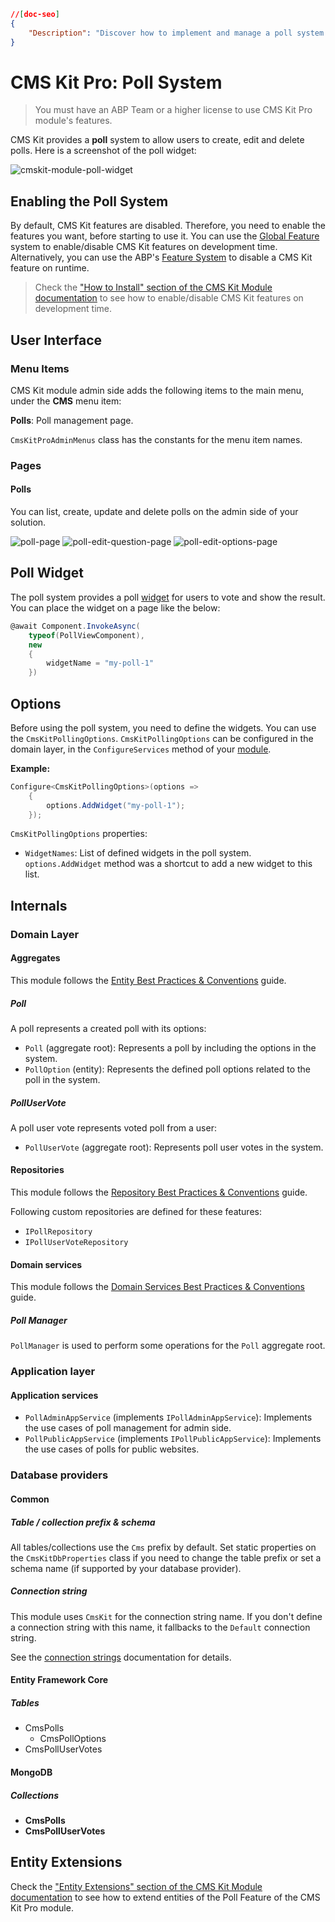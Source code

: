 ```json
//[doc-seo]
{
    "Description": "Discover how to implement and manage a poll system in CMS Kit Pro, enabling user engagement with easy setup and customization features."
}
```

# CMS Kit Pro: Poll System

> You must have an ABP Team or a higher license to use CMS Kit Pro module's features.

CMS Kit provides a **poll** system to allow users to create, edit and delete polls. Here is a screenshot of the poll widget:

![cmskit-module-poll-widget](../../images/cmskit-module-poll-widget.png)

## Enabling the Poll System

By default, CMS Kit features are disabled. Therefore, you need to enable the features you want, before starting to use it. You can use the [Global Feature](../../framework/infrastructure/global-features.md) system to enable/disable CMS Kit features on development time. Alternatively, you can use the ABP's [Feature System](../../framework/infrastructure/features.md) to disable a CMS Kit feature on runtime.

> Check the ["How to Install" section of the CMS Kit Module documentation](index.md#how-to-install) to see how to enable/disable CMS Kit features on development time.

## User Interface

### Menu Items

CMS Kit module admin side adds the following items to the main menu, under the **CMS** menu item:

**Polls**: Poll management page.

`CmsKitProAdminMenus` class has the constants for the menu item names.

### Pages

#### Polls

You can list, create, update and delete polls on the admin side of your solution.

![poll-page](../../images/cmskit-module-poll-page.png)
![poll-edit-question-page](../../images/cmskit-module-poll-edit-question-page.png)
![poll-edit-options-page](../../images/cmskit-module-poll-edit-options-page.png)

## Poll Widget

The poll system provides a poll [widget](../../framework/ui/mvc-razor-pages/widgets.md) for users to vote and show the result. You can place the widget on a page like the below:

```csharp
@await Component.InvokeAsync(
    typeof(PollViewComponent),
    new
    {
        widgetName = "my-poll-1"
    })
```

## Options

Before using the poll system, you need to define the widgets. You can use the `CmsKitPollingOptions`. `CmsKitPollingOptions` can be configured in the domain layer, in the `ConfigureServices` method of your [module](../../framework/architecture/modularity/basics.md).

**Example:**

```csharp
Configure<CmsKitPollingOptions>(options =>
    {
        options.AddWidget("my-poll-1");
    });
```

`CmsKitPollingOptions` properties:

- `WidgetNames`: List of defined widgets in the poll system. `options.AddWidget` method was a shortcut to add a new widget to this list.

## Internals

### Domain Layer

#### Aggregates

This module follows the [Entity Best Practices & Conventions](../../framework/architecture/best-practices/entities.md) guide.

##### Poll

A poll represents a created poll with its options: 

- `Poll` (aggregate root): Represents a poll by including the options in the system.
- `PollOption` (entity): Represents the defined poll options related to the poll in the system.

##### PollUserVote

A poll user vote represents voted poll from a user:

- `PollUserVote` (aggregate root): Represents poll user votes in the system.

#### Repositories

This module follows the [Repository Best Practices & Conventions](../../framework/architecture/best-practices/repositories.md) guide.

Following custom repositories are defined for these features:

- `IPollRepository`
- `IPollUserVoteRepository`

#### Domain services

This module follows the [Domain Services Best Practices & Conventions](../../framework/architecture/best-practices/domain-services.md) guide.

##### Poll Manager

`PollManager` is used to perform some operations for the `Poll` aggregate root.

### Application layer

#### Application services

- `PollAdminAppService` (implements `IPollAdminAppService`): Implements the use cases of poll management for admin side.
- `PollPublicAppService` (implements `IPollPublicAppService`): Implements the use cases of polls for public websites.

### Database providers

#### Common

##### Table / collection prefix & schema

All tables/collections use the `Cms` prefix by default. Set static properties on the `CmsKitDbProperties` class if you need to change the table prefix or set a schema name (if supported by your database provider).

##### Connection string

This module uses `CmsKit` for the connection string name. If you don't define a connection string with this name, it fallbacks to the `Default` connection string.

See the [connection strings](../../framework/fundamentals/connection-strings.md) documentation for details.

#### Entity Framework Core

##### Tables

- CmsPolls
  - CmsPollOptions
- CmsPollUserVotes

#### MongoDB

##### Collections

- **CmsPolls**
- **CmsPollUserVotes**

## Entity Extensions

Check the ["Entity Extensions" section of the CMS Kit Module documentation](index.md#entity-extensions) to see how to extend entities of the Poll Feature of the CMS Kit Pro module.